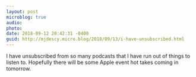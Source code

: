 ```yaml
---
layout: post
microblog: true
audio: 
photo: 
date: 2018-09-12 20:42:31 -0400
guid: http://mjdescy.micro.blog/2018/09/13/i-have-unsubscribed.html
---
```

I have unsubscribed from so many podcasts that I have run out of things to listen to. Hopefully there will be some Apple event hot takes coming in tomorrow.
